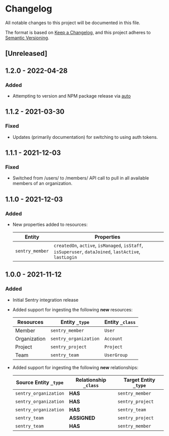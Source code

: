 # Changelog

All notable changes to this project will be documented in this file.

The format is based on [Keep a Changelog](https://keepachangelog.com/en/1.0.0/),
and this project adheres to
[Semantic Versioning](https://semver.org/spec/v2.0.0.html).

## [Unreleased]

## 1.2.0 - 2022-04-28

### Added

- Attempting to version and NPM package release via
  [auto](https://intuit.github.io/auto/)

## 1.1.2 - 2021-03-30

### Fixed

- Updates (primarily documentation) for switching to using auth tokens.

## 1.1.1 - 2021-12-03

### Fixed

- Switched from /users/ to /members/ API call to pull in all available members
  of an organization.

## 1.1.0 - 2021-12-03

### Added

- New properties added to resources:

  | Entity          | Properties                                                                                            |
  | --------------- | ----------------------------------------------------------------------------------------------------- |
  | `sentry_member` | `createdOn`, `active`, `isManaged`, `isStaff`, `isSuperuser`, `dataJoined`, `lastActive`, `lastLogin` |

## 1.0.0 - 2021-11-12

### Added

- Initial Sentry integration release

- Added support for ingesting the following **new** resources:

  | Resources    | Entity `_type`        | Entity `_class` |
  | ------------ | --------------------- | --------------- |
  | Member       | `sentry_member`       | `User`          |
  | Organization | `sentry_organization` | `Account`       |
  | Project      | `sentry_project`      | `Project`       |
  | Team         | `sentry_team`         | `UserGroup`     |

- Added support for ingesting the following **new** relationships:

  | Source Entity `_type` | Relationship `_class` | Target Entity `_type` |
  | --------------------- | --------------------- | --------------------- |
  | `sentry_organization` | **HAS**               | `sentry_member`       |
  | `sentry_organization` | **HAS**               | `sentry_project`      |
  | `sentry_organization` | **HAS**               | `sentry_team`         |
  | `sentry_team`         | **ASSIGNED**          | `sentry_project`      |
  | `sentry_team`         | **HAS**               | `sentry_member`       |
